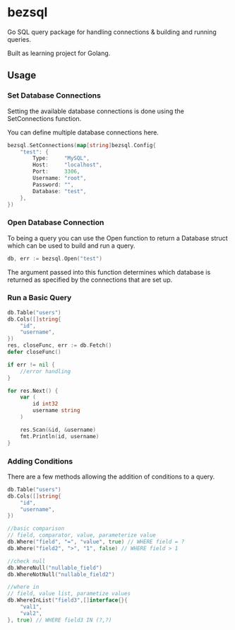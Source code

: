 # bezsql
Go SQL query package for handling connections &amp; building and running queries.

Built as learning project for Golang.

## Usage

### Set Database Connections

Setting the available database connections is done using the SetConnections function.

You can define multiple database connections here.

```go
bezsql.SetConnections(map[string]bezsql.Config{
    "test": {
        Type:     "MySQL",
        Host:     "localhost",
        Port:     3306,
        Username: "root",
        Password: "",
        Database: "test",
    },
})
```

### Open Database Connection

To being a query you can use the Open function to return a Database struct which can be used to build and run a query.

```go
db, err := bezsql.Open("test")
```

The argument passed into this function determines which database is returned as specified by the connections that are set up.

### Run a Basic Query

```go
db.Table("users")
db.Cols([]string{
    "id",
    "username",
})
res, closeFunc, err := db.Fetch()
defer closeFunc()

if err != nil {
    //error handling
}

for res.Next() {
    var (
        id int32
        username string
    )

    res.Scan(&id, &username)
    fmt.Println(id, username)
}
```

### Adding Conditions

There are a few methods allowing the addition of conditions to a query.

```go
db.Table("users")
db.Cols([]string{
    "id",
    "username",
})

//basic comparison
// field, comparator, value, parameterize value
db.Where("field", "=", "value", true) // WHERE field = ?
db.Where("field2", ">", "1", false) // WHERE field > 1

//check null
db.WhereNull("nullable_field")
db.WhereNotNull("nullable_field2")

//where in
// field, value list, parametize values
db.WhereInList("field3",[]interface{}{
    "val1",
    "val2",
}, true) // WHERE field3 IN (?,?)
```